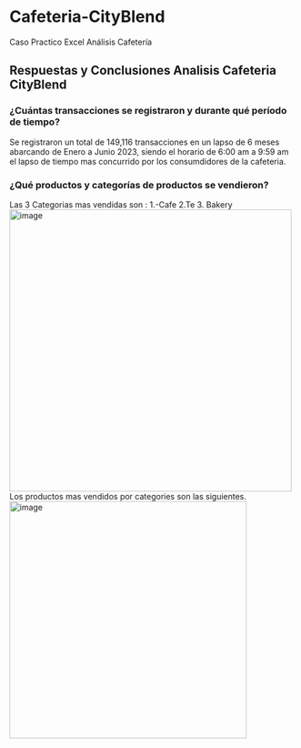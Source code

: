 # Cafeteria-CityBlend
Caso Practico Excel Análisis Cafetería 
## Respuestas y Conclusiones Analisis Cafeteria CityBlend
### ¿Cuántas transacciones se registraron y durante qué período de tiempo?
Se registraron un total de 149,116 transacciones en un lapso de 6 meses abarcando de Enero a Junio 2023, siendo el horario de 6:00 am a 9:59 am el lapso de tiempo mas concurrido por los consumdidores de la cafeteria.
### ¿Qué productos y categorías de productos se vendieron?
Las 3 Categorias mas vendidas son : 1.-Cafe 2.Te 3. Bakery
<img width="496" alt="image" src="https://github.com/user-attachments/assets/b5288e7f-1861-483c-9a42-7e65fed2d3dc">
Los productos mas vendidos por categories son las siguientes.
<img width="417" alt="image" src="https://github.com/user-attachments/assets/3602f9bc-b440-4057-baee-784a0875d4a9">

